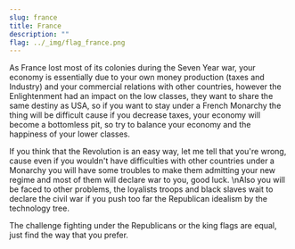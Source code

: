 ```yaml
---
slug: france
title: France
description: ""
flag: ../_img/flag_france.png
---
```


As France lost most of its colonies during the Seven Year war, your economy is essentially due to your own money production (taxes and Industry) and your commercial relations with other countries, however the Enlightenment had an impact on the low classes, they want to share the same destiny as USA, so if you want to stay under a French Monarchy the thing will be difficult cause if you decrease taxes, your economy will become a bottomless pit, so try to balance your economy and the happiness of your lower classes. 

If you think that the Revolution is an easy way, let me tell that you're wrong, cause even if you wouldn't have difficulties with other countries under a Monarchy you will have some troubles to make them admitting your new regime and most of them will declare war to you, good luck. \nAlso you will be faced to other problems, the loyalists troops and black slaves wait to declare the civil war if you push too far the Republican idealism by the technology tree.

The challenge fighting under the Republicans or the king flags are equal, just find the way that you prefer. 